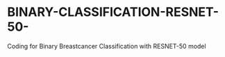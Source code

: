 # BINARY-CLASSIFICATION-RESNET-50-
Coding for Binary Breastcancer Classification with RESNET-50 model
